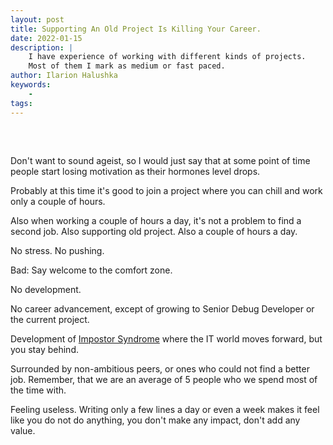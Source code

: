```yaml
---
layout: post
title: Supporting An Old Project Is Killing Your Career.
date: 2022-01-15
description: |
    I have experience of working with different kinds of projects.
    Most of them I mark as medium or fast paced.
author: Ilarion Halushka
keywords:
    - 
tags: 
---
```


## 
&nbsp;&nbsp;&nbsp; 


Don't want to sound ageist, so I would just say that at some point of time
people start losing motivation as their hormones level drops.

Probably at this time it's good to join a project where you can chill and work only a
couple of hours.


Also when working a couple of hours a day, it's not a problem to find a second job.
Also supporting old project. Also a couple of hours a day.


No stress. No pushing.


Bad:
Say welcome to the comfort zone.

No development.

No career advancement, except of growing to Senior Debug Developer or the current project.

Development of [Impostor Syndrome]() where the IT world moves forward, but you stay behind.

Surrounded by non-ambitious peers, or ones who could not find a better job.
Remember, that we are an average of 5 people who we spend most of the time with.

Feeling useless. Writing only a few lines a day or even a week makes it feel like you 
do not do anything, you don't make any impact, don't add any value.



